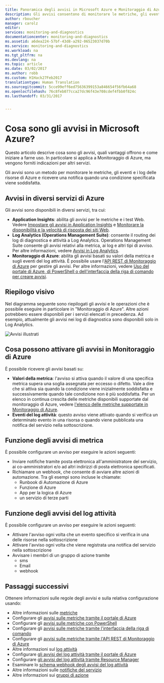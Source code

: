 ```yaml
---
title: Panoramica degli avvisi in Microsoft Azure e Monitoraggio di Azure | Microsoft Docs
description: Gli avvisi consentono di monitorare le metriche, gli eventi e i log delle risorse di Azure e, successivamente, inviare una notifica quando una condizione specificata viene soddisfatta.
author: rboucher
manager: carolz
editor: 
services: monitoring-and-diagnostics
documentationcenter: monitoring-and-diagnostics
ms.assetid: a6dea224-57bf-43d8-a292-06523037d70b
ms.service: monitoring-and-diagnostics
ms.workload: na
ms.tgt_pltfrm: na
ms.devlang: na
ms.topic: article
ms.date: 03/02/2017
ms.author: robb
ms.custom: H1Hack27Feb2017
translationtype: Human Translation
ms.sourcegitcommit: 5cce99eff6ed75636399153a846654f56fb64a68
ms.openlocfilehash: 76c8feb077cca27dc96f43e708cdef4fbb0f824c
ms.lasthandoff: 03/31/2017


---
```

# <a name="what-are-alerts-in-microsoft-azure"></a>Cosa sono gli avvisi in Microsoft Azure?
Questo articolo descrive cosa sono gli avvisi, quali vantaggi offrono e come iniziare a farne uso. In particolare si applica a Monitoraggio di Azure, ma vengono forniti indicazioni per altri servizi.  

Gli avvisi sono un metodo per monitorare le metriche, gli eventi e i log delle risorse di Azure e ricevere una notifica quando una condizione specificata viene soddisfatta.  

## <a name="alerts-in-different-azure-services"></a>Avvisi in diversi servizi di Azure
Gli avvisi sono disponibili in diversi servizi, tra cui:

* **Application Insights**: abilita gli avvisi per le metriche e i test Web. Vedere [Impostare gli avvisi in Application Insights](../application-insights/app-insights-alerts.md) e [Monitorare la disponibilità e la velocità di risposta dei siti Web](../application-insights/app-insights-monitor-web-app-availability.md).
* **Log Analytics (Operations Management Suite)**: consente il routing dei log di diagnostica e attività a Log Analytics. Operations Management Suite consente gli avvisi relativi alla metrica, ai log e altri tipi di avviso. Per altre informazioni, vedere [Avvisi in Log Analytics](../log-analytics/log-analytics-alerts.md).  
* **Monitoraggio di Azure**: abilita gli avvisi basati su valori della metrica e sugli eventi del log attività. È possibile usare l'[API REST di Monitoraggio di Azure](https://msdn.microsoft.com/library/dn931943.aspx) per gestire gli avvisi.  Per altre informazioni, vedere [Uso del portale di Azure, di PowerShell o dell'interfaccia della riga di comando per creare avvisi](insights-alerts-portal.md).

## <a name="visual-summary"></a>Riepilogo visivo
Nel diagramma seguente sono riepilogati gli avvisi e le operazioni che è possibile eseguire in particolare in "Monitoraggio di Azure". Altre azioni potrebbero essere disponibili per i servizi elencati in precedenza. Ad esempio, attualmente gli avvisi nei log di diagnostica sono disponibili solo in Log Analytics.

![Avvisi illustrati](./media/monitoring-overview-alerts/Alerts_Overview_Resource_v4.png)

## <a name="what-can-trigger-alerts-in-azure-monitor"></a>Cosa possono attivare gli avvisi in Monitoraggio di Azure

È possibile ricevere gli avvisi basati su:

* **Valori della metrica**: l'avviso si attiva quando il valore di una specifica metrica supera una soglia assegnata per eccesso o difetto. Vale a dire che si attiva sia quando la condizione viene inizialmente soddisfatta e successivamente quando tale condizione non è più soddisfatta. Per un elenco in continua crescita delle metriche disponibili supportate dal monitoraggio di Azure, vedere [l'elenco delle metriche supportate in Monitoraggio di Azure](monitoring-supported-metrics.md).
* **Eventi del log attività**: questo avviso viene attivato quando si verifica un determinato evento in una risorsa o quando viene pubblicata una notifica del servizio nella sottoscrizione.

## <a name="what-can-metric-alerts-do"></a>Funzione degli avvisi di metrica
È possibile configurare un avviso per eseguire le azioni seguenti:

* Inviare notifiche tramite posta elettronica all'amministratore del servizio, ai co-amministratori e/o ad altri indirizzi di posta elettronica specificati.
* Richiamare un webhook, che consente di avviare altre azioni di automazione. Tra gli esempi sono incluse le chiamate:
    - Runbook di Automazione di Azure
    - Funzione di Azure
    - App per la logica di Azure
    - un servizio di terze parti

## <a name="what-can-activity-log-alerts-do"></a>Funzione degli avvisi del log attività
È possibile configurare un avviso per eseguire le azioni seguenti:
* Attivare l'avviso ogni volta che un evento specifico si verifica in una delle risorse nella sottoscrizione
* Attivare l'avviso ogni volta che viene registrata una notifica del servizio nella sottoscrizione
* Avvisare i membri di un gruppo di azione tramite
    * sms
    * Email
    * webhook

## <a name="next-steps"></a>Passaggi successivi
Ottenere informazioni sulle regole degli avvisi e sulla relativa configurazione usando:

* Altre informazioni sulle [metriche](monitoring-overview-metrics.md)
* Configurare gli [avvisi sulle metriche tramite il portale di Azure](insights-alerts-portal.md)
* Configurare gli [avvisi sulle metriche con PowerShell](insights-alerts-powershell.md)
* Configurare gli [avvisi sulle metriche tramite l'interfaccia della riga di comando](insights-alerts-command-line-interface.md)
* Configurare gli [avvisi sulle metriche tramite l'API REST di Monitoraggio di Azure](https://msdn.microsoft.com/library/azure/dn931945.aspx)
* Altre informazioni sul [log attività](monitoring-overview-activity-logs.md)
* Configurare [gli avvisi del log attività tramite il portale di Azure](monitoring-activity-log-alerts.md)
* Configurare [gli avvisi del log attività tramite Resource Manager](monitoring-create-activity-log-alerts-with-resource-manager-template.md)
* Esaminare lo [schema webhook degli avvisi del log attività](monitoring-activity-log-alerts-webhook.md)
* Altre informazioni sulle [notifiche del servizio](monitoring-service-notifications.md)
* Altre informazioni sui [gruppi di azione](monitoring-action-groups.md)

